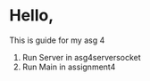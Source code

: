 # Hello, 
This is guide for my asg 4
1. Run Server in asg4serversocket
2. Run Main in assignment4
    
